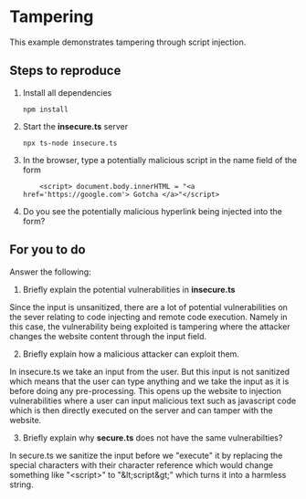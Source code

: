 # Tampering

This example demonstrates tampering through script injection.

## Steps to reproduce

1. Install all dependencies

    `npm install`

2. Start the **insecure.ts** server

    `npx ts-node insecure.ts`

3. In the browser, type a potentially malicious script in the name field of the form

    ```
        <script> document.body.innerHTML = "<a href='https://google.com'> Gotcha </a>"</script>
    ```

4. Do you see the potentially malicious hyperlink being injected into the form?

## For you to do

Answer the following:

1. Briefly explain the potential vulnerabilities in **insecure.ts**

Since the input is unsanitized, there are a lot of potential vulnerabilities on the sever relating to code injecting and remote code execution. Namely in this case, the vulnerability being exploited is tampering where the attacker changes the website content through the input field.

2. Briefly explain how a malicious attacker can exploit them.

In insecure.ts we take an input from the user. But this input is not sanitized which means that the user can type anything and we take the input as it is before doing any pre-processing. This opens up the website to injection vulnerabilities where a user can input malicious text such as javascript code which is then directly executed on the server and can tamper with the website.


3. Briefly explain why **secure.ts** does not have the same vulnerabilties?

In secure.ts we sanitize the input before we "execute" it by replacing the special characters with their character reference which would change something like "\<script\>" to "\&lt;script\&gt;" which turns it into a harmless string.